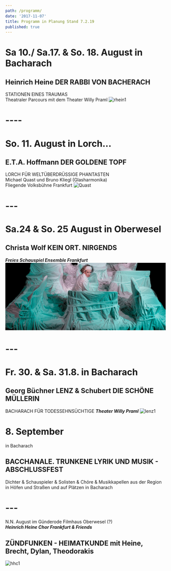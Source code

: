 ```yaml
---
path: /programm/
date: '2017-11-07'
title: Programm in Planung Stand 7.2.19
published: true
---
```

# Sa 10./ Sa.17. & So. 18. August  in Bacharach   
## Heinrich Heine DER RABBI VON BACHERACH 
STATIONEN EINES TRAUMAS      
Theatraler Parcours mit dem Theater Willy Praml
 ![rhein1](/rhein1.jpg)   

# ----     

# So. 11. August   in Lorch... 
## E.T.A. Hoffmann  DER GOLDENE TOPF  
LORCH FÜR WELTÜBERDRÜSSIGE PHANTASTEN     
Michael Quast und Bruno Kliegl (Glasharmonika)  
Fliegende Volksbühne Frankfurt 
![Quast](/e.t.a.jpg)   

# ---   

# Sa.24 & So. 25 August in Oberwesel    
## Christa Wolf  KEIN ORT. NIRGENDS
***Freies Schauspiel Ensemble Frankfurt***
![fse](/fse1.png)

# ---   

# Fr. 30. & Sa. 31.8. in Bacharach       
## Georg Büchner LENZ & Schubert DIE SCHÖNE MÜLLERIN 
BACHARACH FÜR TODESSEHNSÜCHTIGE
***Theater Willy Praml***
![lenz1](/lenz1.png)


# 8. September   
in Bacharach    
## BACCHANALE. TRUNKENE LYRIK UND MUSIK -  ABSCHLUSSFEST    
Dichter & Schauspieler & Solisten & Chöre & Musikkapellen aus der Region       
in Höfen und Straßen und auf Plätzen in Bacharach

# ---  

N.N. August im Günderode Filmhaus Oberwesel (?)   
***Heinrich Heine Chor Frankfurt & Friends*** 
## ZÜNDFUNKEN - HEIMATKUNDE mit Heine, Brecht, Dylan, Theodorakis   
![hhc1](/hhc1.jpg)

 
